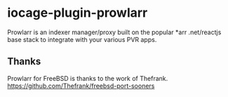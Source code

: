 # iocage-plugin-prowlarr

Prowlarr is an indexer manager/proxy built on the popular *arr .net/reactjs base stack to integrate with your various PVR apps.

## Thanks

Prowlarr for FreeBSD is thanks to the work of Thefrank. https://github.com/Thefrank/freebsd-port-sooners
